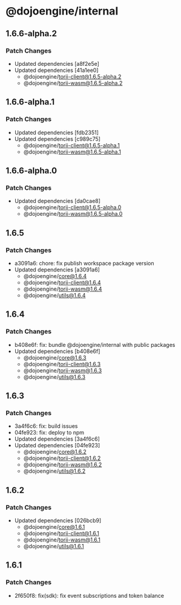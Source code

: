 # @dojoengine/internal

## 1.6.6-alpha.2

### Patch Changes

- Updated dependencies [a8f2e5e]
- Updated dependencies [41a1ee0]
  - @dojoengine/torii-client@1.6.5-alpha.2
  - @dojoengine/torii-wasm@1.6.5-alpha.2

## 1.6.6-alpha.1

### Patch Changes

- Updated dependencies [fdb2351]
- Updated dependencies [c989c75]
  - @dojoengine/torii-client@1.6.5-alpha.1
  - @dojoengine/torii-wasm@1.6.5-alpha.1

## 1.6.6-alpha.0

### Patch Changes

- Updated dependencies [da0cae8]
  - @dojoengine/torii-client@1.6.5-alpha.0
  - @dojoengine/torii-wasm@1.6.5-alpha.0

## 1.6.5

### Patch Changes

- a3091a6: chore: fix publish workspace package version
- Updated dependencies [a3091a6]
  - @dojoengine/core@1.6.4
  - @dojoengine/torii-client@1.6.4
  - @dojoengine/torii-wasm@1.6.4
  - @dojoengine/utils@1.6.4

## 1.6.4

### Patch Changes

- b408e6f: fix: bundle @dojoengine/internal with public packages
- Updated dependencies [b408e6f]
  - @dojoengine/core@1.6.3
  - @dojoengine/torii-client@1.6.3
  - @dojoengine/torii-wasm@1.6.3
  - @dojoengine/utils@1.6.3

## 1.6.3

### Patch Changes

- 3a4f6c6: fix: build issues
- 04fe923: fix: deploy to npm
- Updated dependencies [3a4f6c6]
- Updated dependencies [04fe923]
  - @dojoengine/core@1.6.2
  - @dojoengine/torii-client@1.6.2
  - @dojoengine/torii-wasm@1.6.2
  - @dojoengine/utils@1.6.2

## 1.6.2

### Patch Changes

- Updated dependencies [026bcb9]
  - @dojoengine/core@1.6.1
  - @dojoengine/torii-client@1.6.1
  - @dojoengine/torii-wasm@1.6.1
  - @dojoengine/utils@1.6.1

## 1.6.1

### Patch Changes

- 2f650f8: fix(sdk): fix event subscriptions and token balance
